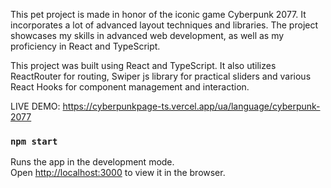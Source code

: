 This pet project is made in honor of the iconic game Cyberpunk 2077. It incorporates a lot of advanced layout techniques and libraries. The project showcases my skills in advanced web development, as well as my proficiency in React and TypeScript.

This project was built using React and TypeScript. It also utilizes ReactRouter for routing, Swiper js library for practical sliders  and various React Hooks for component management and interaction.

LIVE DEMO: https://cyberpunkpage-ts.vercel.app/ua/language/cyberpunk-2077

### `npm start`

Runs the app in the development mode.\
Open [http://localhost:3000](http://localhost:3000) to view it in the browser.

